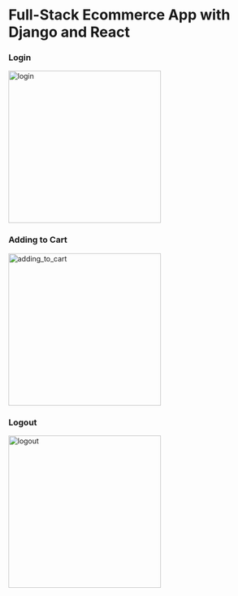 # Full-Stack Ecommerce App with Django and React

### Login
<img src="https://github.com/user-attachments/assets/08f03d68-1f86-4d6b-989b-0288c8d046f4" alt="login" height="300"/>

### Adding to Cart
<img src="https://github.com/user-attachments/assets/32143d20-dcb2-45a5-be84-39a49480fe09" alt="adding_to_cart" height="300"/>

### Logout
<img src="https://github.com/user-attachments/assets/7e2fb2a9-e8af-47e2-abef-5d47034874a7" alt="logout" height="300"/>
